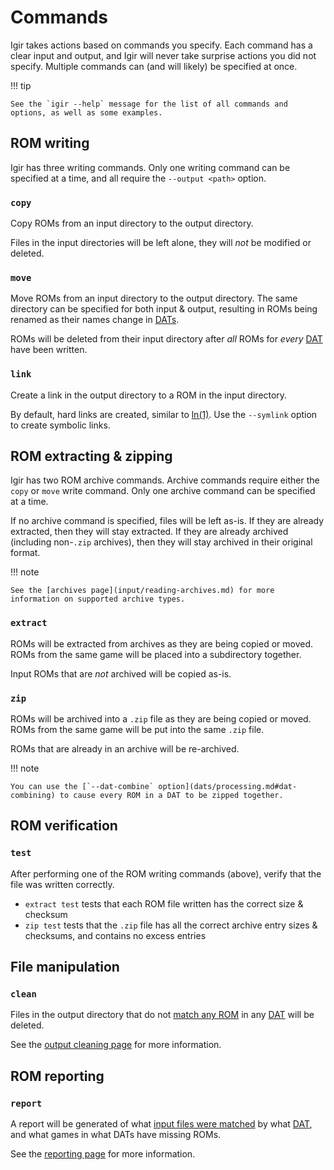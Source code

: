# Commands

Igir takes actions based on commands you specify. Each command has a clear input and output, and Igir will never take surprise actions you did not specify. Multiple commands can (and will likely) be specified at once.

!!! tip

    See the `igir --help` message for the list of all commands and options, as well as some examples.

## ROM writing

Igir has three writing commands. Only one writing command can be specified at a time, and all require the `--output <path>` option.

### `copy`

Copy ROMs from an input directory to the output directory.

Files in the input directories will be left alone, they will _not_ be modified or deleted.

### `move`

Move ROMs from an input directory to the output directory. The same directory can be specified for both input & output, resulting in ROMs being renamed as their names change in [DATs](dats/introduction.md).

ROMs will be deleted from their input directory after _all_ ROMs for _every_ [DAT](dats/introduction.md) have been written.

### `link`

Create a link in the output directory to a ROM in the input directory.

By default, hard links are created, similar to [ln(1)](https://linux.die.net/man/1/ln). Use the `--symlink` option to create symbolic links.

## ROM extracting & zipping

Igir has two ROM archive commands. Archive commands require either the `copy` or `move` write command. Only one archive command can be specified at a time.

If no archive command is specified, files will be left as-is. If they are already extracted, then they will stay extracted. If they are already archived (including non-`.zip` archives), then they will stay archived in their original format.

!!! note

    See the [archives page](input/reading-archives.md) for more information on supported archive types.

### `extract`

ROMs will be extracted from archives as they are being copied or moved. ROMs from the same game will be placed into a subdirectory together.

Input ROMs that are _not_ archived will be copied as-is.

### `zip`

ROMs will be archived into a `.zip` file as they are being copied or moved. ROMs from the same game will be put into the same `.zip` file.

ROMs that are already in an archive will be re-archived.

!!! note

    You can use the [`--dat-combine` option](dats/processing.md#dat-combining) to cause every ROM in a DAT to be zipped together.

## ROM verification

### `test`

After performing one of the ROM writing commands (above), verify that the file was written correctly.

- `extract test` tests that each ROM file written has the correct size & checksum
- `zip test` tests that the `.zip` file has all the correct archive entry sizes & checksums, and contains no excess entries

## File manipulation

### `clean`

Files in the output directory that do not [match any ROM](roms/matching.md) in any [DAT](dats/introduction.md) will be deleted.

See the [output cleaning page](output/cleaning.md) for more information.

## ROM reporting

### `report`

A report will be generated of what [input files were matched](roms/matching.md) by what [DAT](dats/introduction.md), and what games in what DATs have missing ROMs.

See the [reporting page](output/reporting.md) for more information.
